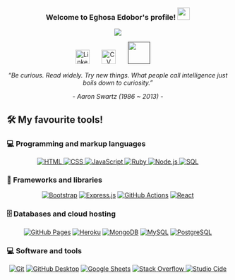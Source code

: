 <h3 align="center">
  Welcome to Eghosa Edobor's profile!
  <img src="https://media.giphy.com/media/hvRJCLFzcasrR4ia7z/giphy.gif" width="28">
</h3>

<p align="center">
  <a href="https://github.com/DenverCoder1/readme-typing-svg"><img src="https://readme-typing-svg.demolab.com/?lines=Full-stack%20web%20and%20app%20developer;Recent%20Makers%20Academy%20Grad;6%2B%20months%20of%20coding%20experience;Always%20learning%20new%20things&font=Fira%20Code&center=true&width=440&height=45&color=f75c7e&vCenter=true&size=22&pause=1000"></a>
</p>

<p align="center">
  <a href="https://www.linkedin.com/in/egh-edobor-62bbb0231/"><img width="32px" alt="Linkedin" title="Linkedin" src="https://pngimg.com/uploads/linkedIn/linkedIn_PNG38.png"/></a>
  &#8287;&#8287;&#8287;&#8287;&#8287;
  <a href="file:///Users/eghosaedobor11gmail.com/Desktop/E%20Eghosa%20Dev%20CV.pdf"><img width="32px" alt="CV" title="CV" src="https://upload.wikimedia.org/wikipedia/commons/8/87/PDF_file_icon.svg"/></a>
  &#8287;&#8287;&#8287;&#8287;&#8287;
  <a href="" alt="GitHub"><img width="50px" src="https://miro.medium.com/max/1400/1*SSRjtoQ0H2X3SBPOiJ5rZw.jpeg"/></a>
  &#8287;&#8287;&#8287;&#8287;&#8287;
</p>

<p align="center"><i>“Be curious. Read widely. Try new things. What people call intelligence just boils down to curiosity.”</i></p>
<p align="center"><i>- Aaron Swartz (1986 ~ 2013) -</i></p>

## 🛠️ My favourite tools!

### 💻 Programming and markup languages


<p align="center">
        </a>
        <!-- HTML -->
        <a href="https://github.com/aeghosa?tab=repositories" target="_blank"><img alt="HTML"
                        src="https://img.shields.io/badge/HTML-239120?style=for-the-badge&logo=html5&logoColor=white">
        </a>
        <!-- CSS  -->
        <a href="https://github.com/aeghosa?tab=repositories" target="_blank"><img alt="CSS"
                        src="https://img.shields.io/badge/CSS-239120?&style=for-the-badge&logo=css3&logoColor=white">
        </a>
        <!-- JavaScript -->
        <a href="https://github.com/aeghosa?tab=repositories" target="_blank"><img alt="JavaScript"
                        src="https://img.shields.io/badge/JavaScript-F7DF1E?style=for-the-badge&logo=javascript&logoColor=white">
        </a>
        <!-- Ruby -->
        <a href="https://github.com/aeghosa?tab=repositoriess" target="_blank"><img alt="Ruby"
                        src="https://img.shields.io/badge/Ruby-CC342D?style=for-the-badge&logo=ruby&logoColor=white">
        </a>
        <!-- Node -->
        <a href="https://github.com/aeghosa?tab=repositories" target="_blank"><img alt="Node.js"
                        src="https://img.shields.io/badge/Node.js-43853D?style=for-the-badge&logo=node.js&logoColor=white">
        </a>
        <!-- SQL -->
        <a href="https://github.com/aeghosa?tab=repositories" target="_blank"><img alt="SQL"
                        src="https://img.shields.io/badge/SQL-005C84?style=for-the-badge&logo=sql&logoColor=white">
        </a>
  </p>
  
  ### 🧰 Frameworks and libraries
  

<p align="center">
    <a href="#"><img alt="Bootstrap" src="https://img.shields.io/badge/Bootstrap-563D7C?style=for-the-badge&logo=bootstrap&logoColor=white"></a>
    <a href="#"><img alt="Express.js" src="https://img.shields.io/badge/Express.js-404D59?style=for-the-badge"></a>
    <a href="#"><img alt="GitHub Actions" src="https://img.shields.io/badge/GitHub_Actions-2088FF?style=for-the-badge&logo=github-actions&logoColor=white"></a>
    <a href="#"><img alt="React" src="https://img.shields.io/badge/React_Native-20232A?style=for-the-badge&logo=react&logoColor=61DAFB"></a>
</p>


### 🗄️ Databases and cloud hosting


<p align="center">
    <a href="#"><img alt="GitHub Pages" src="https://img.shields.io/badge/GitHub_Pages-2088FF?style=for-the-badge&logo=github-actions&logoColor=white"></a>
    <a href="#"><img alt="Heroku" src="https://img.shields.io/badge/Heroku-430098?style=for-the-badge&logo=heroku&logoColor=white"></a>
    <a href="#"><img alt="MongoDB" src ="https://img.shields.io/badge/MongoDB-4EA94B?style=for-the-badge&logo=mongodb&logoColor=white"></a>
    <a href="#"><img alt="MySQL" src="https://img.shields.io/badge/MySQL-00000F?style=for-the-badge&logo=mysql&logoColor=white"></a>
    <a href="#"><img alt="PostgreSQL" src ="https://img.shields.io/badge/PostgreSQL-316192?style=for-the-badge&logo=postgresql&logoColor=white"></a>
</p>

### 💻 Software and tools


<p align="center">
    <a href="#"><img alt="Git" src="https://img.shields.io/badge/GIT-E44C30?style=for-the-badge&logo=git&logoColor=white"></a>
    <a href="#"><img alt="GitHub Desktop" src="https://img.shields.io/badge/GitHub_Desktop-2088FF?style=for-the-badge&logo=github-Desktop&logoColor=white"></a>
    <a href="#"><img alt="Google Sheets" src="https://img.shields.io/badge/Google%20Sheets-34A853?style=for-the-badge&logo=google-sheets&logoColor=white"></a>
    <a href="#"><img alt="Stack Overflow" src="https://aleen42.github.io/badges/src/stackoverflow.svg">
  </a>
  <a href="#"><img alt="Studio Cide" src= "https://img.shields.io/badge/Visual_Studio-5C2D91?style=for-the-badge&logo=visual%20studio&logoColor=white">
</p>



<!--
**aeghosa/aeghosa** is a ✨ _special_ ✨ repository because its `README.md` (this file) appears on your GitHub profile.

Here are some ideas to get you started:

- 🔭 I’m currently working on ...
- 🌱 I’m currently learning ...
- 👯 I’m looking to collaborate on ...
- 🤔 I’m looking for help with ...
- 💬 Ask me about ...
- 📫 How to reach me: ...
- 😄 Pronouns: ...
- ⚡ Fun fact: ...
-->
